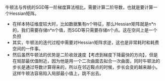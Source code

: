 牛顿法与传统的SGD等一阶梯度算法相比，需要计算二阶导数，也就是要计算一个Hessian矩阵。
- 在样本特征维度较大时，比如数据集有n个特征，那么Hessian矩阵就是n\*n的，我们需要存储n\*n个值，而SGD等只需要存储n个点。这在空间上是一个负担
- 其实，牛顿法的迭代过程中需要对Hessian矩阵求逆，这也是非常耗时和耗费空间的一件事。
- 然后虽然牛顿法的优势是二阶收敛速度【考虑到梯度下降最快的方向】，但是在局部最优值附近，因为他是用一个二次曲面去拟合一次曲面，同时牛顿法的步长是通过导数计算得来的，所以在邻近鞍点的时候，步长会变的越来越小。这样牛顿法容易陷入局部最小值上，跳不出去。